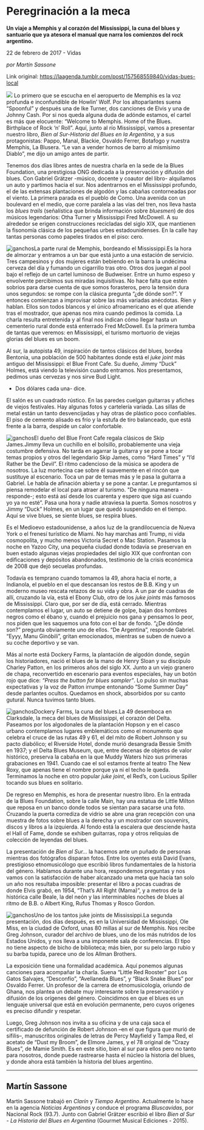 # Peregrinación a la meca

**Un viaje a Memphis y al corazón del Mississippi, la cuna del blues y santuario que ya atesora el manual que narra los comienzos del rock argentino.**

22 de febrero de 2017 - Vidas

_por Martín Sassone_

Link original: https://laagenda.tumblr.com/post/157568559840/vidas-bues-local

![](https://64.media.tumblr.com/2216d26c2448cffa8b06f93394281ae8/tumblr_inline_pk0ibqroRx1t6q87u_500.jpg)
Lo primero que se escucha en el aeropuerto de Memphis es la voz profunda e inconfundible de Howlin’ Wolf. Por los altoparlantes suena “Spoonful” y después una de Ike Turner, dos canciones de Elvis y una de Johnny Cash. Por si nos queda alguna duda de adónde estamos, el cartel es más que elocuente: “Welcome to Memphis. Home of the Blues. Birthplace of Rock ‘n’ Roll”. Aquí, junto al río Mississippi, vamos a presentar nuestro libro, *Bien al Sur-Historia del Blues en la Argentina*, y a sus protagonistas: Pappo, Manal, Blackie, Osvaldo Ferrer, Botafogo y nuestra Memphis, La Blusera. “Le van a vender hornos de barro al mismísimo Diablo”, me dijo un amigo antes de partir. 

Tenemos dos días libres antes de nuestra charla en la sede de la Blues Foundation, una prestigiosa ONG dedicada a la preservación y difusión del blues. Con Gabriel Grätzer -músico, docente y coautor del libro- alquilamos un auto y partimos hacia el sur. Nos adentrarnos en el Mississippi profundo, el de las extensas plantaciones de algodón y las cabañas contorneadas por el viento. La primera parada es el pueblo de Como. Una avenida con un boulevard en el medio, que corre paralela a las vías del tren, nos lleva hasta los *blues trails* (señalística que brinda información sobre *bluesmen*) de dos músicos legendarios: Otha Turner y Mississippi Fred McDowell. A su alrededor se erigen construcciones recicladas del siglo XIX, que mantienen la fisonomía clásica de los pequeñas urbes estadounidenses. En la calle hay tantas personas como papeles tirados en el piso: cero.

![ganchos](https://64.media.tumblr.com/ae27a3a14b2247da558fd7db4d25b81e/tumblr_inline_pk0ibqVk9v1t6q87u_500.jpg)La parte rural de Memphis, bordeando el Mississippi.Es la hora de almorzar y entramos a un bar que está junto a una estación de servicio. Tres campesinos y dos mujeres están bebiendo en la barra la undécima cerveza del día y fumando un cigarrillo tras otro. Otros dos juegan al pool bajo el reflejo de un cartel luminoso de Budweiser. Entre un humo espeso y envolvente percibimos sus miradas inquisitivas. No hace falta que estén sobrios para darse cuenta de que somos forasteros, pero la tensión dura unos segundos: se rompe con la clásica pregunta “¿de dónde son?”. Y entonces comienzan a improvisar sobre las más variadas anécdotas. Ríen y hablan. Ellos son todos blancos y el único afroamericano es el que atiende tras el mostrador, que apenas nos mira cuando pedimos la comida. La charla resulta entretenida y al final nos indican cómo llegar hasta un cementerio rural donde está enterrado Fred McDowell. Es la primera tumba de tantas que veremos: en Mississippi, el turismo mortuorio de viejas glorias del blues es un boom.

Al sur, la autopista 49, inspiración de tantos clásicos del blues, bordea Bentonia, una población de 500 habitantes donde está el *juke joint* más antiguo del Mississippi: el Blue Front Cafe. Su dueño, Jimmy “Duck” Holmes, está viendo la televisión cuando entramos. Nos presentamos, pedimos unas cervezas y nos sirve Bud Light.   

- Dos dólares cada una- dice.  

El salón es un cuadrado rústico. En las paredes cuelgan guitarras y afiches de viejos festivales. Hay algunas fotos y cartelería variada. Las sillas de metal están un tanto desvencijadas y hay otras de plástico poco confiables. El piso de cemento alisado es frío y la estufa de tiro balanceado, que está frente a la barra, despide un calor confortable.

![ganchos](https://64.media.tumblr.com/455a6b5bb250f0ffdf4bd899b1d533f4/tumblr_inline_pk0ibrLbjl1t6q87u_500.jpg)El dueño del Blue Front Cafe regala clásicos de Skip James.Jimmy lleva un cuchillo en el bolsillo, probablemente una vieja costumbre defensiva. No tarda en agarrar la guitarra y se pone a tocar temas propios y otros del legendario Skip James, como “Hard Times” y “I’d Rather be the Devil”. El ritmo cadencioso de la música se apodera de nosotros. La luz mortecina cae sobre él suavemente en el rincón que sustituye al escenario. Toca un par de temas más y le pasa la guitarra a Gabriel. Le habla de afinación abierta y se pone a cantar. Le preguntamos si piensa remodelar el local para atraer al turismo. "De ninguna manera -responde-; esto está así desde los cuarenta y espero que siga así cuando yo ya no esté”. Pasa una hora y nadie atraviesa la puerta. Somos nosotros y Jimmy “Duck” Holmes, en un lugar que quedó suspendido en el tiempo. Aquí se vive blues, se siente blues, se respira blues. 

Es el Medioevo estadounidense, a años luz de la grandilocuencia de Nueva York o el frenesí turístico de Miami. No hay marchas anti Trump, ni vida cosmopolita, y mucho menos Victoria Secret o Mac Station. Pasamos la noche en Yazoo City, una pequeña ciudad donde todavía se preservan en buen estado algunas viejas propiedades del siglo XIX que confrontan con edificaciones y depósitos abandonados, testimonio de la crisis económica de 2008 que dejó secuelas profundas.

Todavía es temprano cuando tomamos la 49, ahora hacia el norte, a Indianola, el pueblo en el que descansan los restos de B.B. King y un moderno museo rescata retazos de su vida y obra. A un par de cuadras de allí, cruzando la vía, está el Ebony Club, otro de los *juke joints* más famosos de Mississippi. Claro que, por ser de día, está cerrado. Mientras contemplamos el lugar, un auto se detiene de golpe, bajan dos hombres negros como el ébano y, cuando el prejuicio nos gana y pensamos lo peor, nos piden que les saquemos una foto con el bar de fondo. “¿De dónde son?” pregunta obviamente uno de ellos. “De Argentina”, responde Gabriel. “Eyyy, Manu Ginóbili”, gritan emocionados, mientras se suben de nuevo a su coche deportivo y se van. 

Más al norte está Dockery Farms, la plantación de algodón donde, según los historiadores, nació el blues de la mano de Henry Sloan y su discípulo Charley Patton, en los primeros años del siglo XX. Junto a un viejo granero de chapa, reconvertido en escenario para eventos especiales, hay un botón rojo que dice: *“Press the button for blues sampler”*. Lo pulso sin muchas expectativas y la voz de Patton irrumpe entonando “Some Summer Day” desde parlantes ocultos. Quedamos en shock, absorbidos por su canto gutural. Nunca tuvimos tanto blues. 

![ganchos](https://64.media.tumblr.com/1cc50d5a4df39300422dd705cbc05950/tumblr_inline_pk0ibsqeWw1t6q87u_500.jpg)Dockery Farms, la cuna del blues.La 49 desemboca en Clarksdale, la meca del blues de Mississippi, el corazón del Delta. Paseamos por los algodonales de la plantación Hopson y en el casco urbano contemplamos lugares emblemáticos como el monumento que celebra el cruce de las rutas 49 y 61, el del mito de Robert Johnson y su pacto diabólico; el Riverside Hotel, donde murió desangrada Bessie Smith en 1937; y el Delta Blues Museum, que, entre decenas de objetos de valor histórico, preserva la cabaña en la que Muddy Waters hizo sus primeras grabaciones en 1941. Cuando cae el sol estamos frente al teatro The New Roxy, que apenas tiene el nombre porque ya ni el techo le queda. Terminamos la noche en otro popular *juke joint*, el Red’s, con Lucious Spiller tocando sus blues en solitario. 

De regreso en Memphis, es hora de presentar nuestro libro. En la entrada de la Blues Foundation, sobre la calle Main, hay una estatua de Little Milton que reposa en un banco donde todos se sientan para sacarse una foto. Cruzando la puerta corrediza de vidrio se abre una gran recepción con una muestra de fotos sobre blues a la derecha y un mostrador con souvenirs, discos y libros a la izquierda. Al fondo está la escalera que desciende hasta el Hall of Fame, donde se exhiben guitarras, ropa y otros reliquias de colección de leyendas del blues.

La presentación de *Bien al Sur…* la hacemos ante un puñado de personas mientras dos fotógrafos disparan fotos. Entre los oyentes está David Evans, prestigioso etnomusicólogo que escribió libros fundamentales de la historia del género. Hablamos durante una hora, respondemos preguntas y nos vamos con la satisfacción de haber alcanzado una meta que hacía tan solo un año nos resultaba imposible: presentar el libro a pocas cuadras de donde Elvis grabó, en 1954, “That’s All Right (Mama)”, y a metros de la histórica calle Beale, la del neón y las interminables noches de blues al ritmo de B.B. o Albert King, Rufus Thomas y Rosco Gordon.

![ganchos](https://64.media.tumblr.com/2216d26c2448cffa8b06f93394281ae8/tumblr_inline_pk0ibqroRx1t6q87u_500.jpg)Uno de los tantos juke joints de Mississippi.La segunda presentación, dos días después, es en la Universidad de Mississippi, Ole Miss, en la ciudad de Oxford, unas 80 millas al sur de Memphis. Nos recibe Greg Johnson, curador del archivo de blues, uno de los más nutridos de los Estados Unidos, y nos lleva a una imponente sala de conferencias. El tipo no tiene aspecto de bicho de biblioteca; más bien, por su pelo largo rubio y su barba tupida, parece uno de los Allman Brothers. 

La exposición tiene una formalidad académica. Aquí ponemos algunas canciones para acompañar la charla. Suena “Little Red Rooster” por Los Gatos Salvajes, “Desconfío”, “Avellaneda Blues”, y “Black Snake Blues” por Osvaldo Ferrer. Un profesor de la carrera de etnomusicología, oriundo de Ghana, nos plantea un debate muy interesante sobre la preservación y difusión de los orígenes del género. Coincidimos en que el blues es un lenguaje universal que está en evolución permanente, pero cuyos orígenes es preciso difundir y respetar.

Luego, Greg Johnson nos invita a su oficina y de una caja saca el certificado de defunción de Robert Johnson –en el que figura que murió de sífilis–, manuscritos originales de letras de Percy Mayfield y Tampa Red, el acetato de “Dust my Broom”, de Elmore James, y el 78 original de “Crazy Blues”, de Mamie Smith. Es en este sitio, bien al sur para ellos pero no tanto para nosotros, donde puede rastrearse hasta el núcleo la historia del blues, y donde ahora está también la historia del blues argentino.

  




---

 Martín Sassone
---------------

 Martín Sassone trabajó en *Clarín* y *Tiempo Argentino*. Actualmente lo hace en la agencia *Noticias Argentinas* y conduce el programa *Bluscavidas*, por Nacional Rock (93.7). Junto con Gabriel Grätzer escribió el libro *Bien al Sur - La Historia del Blues en Argentina* (Gourmet Musical Ediciones - 2015).

